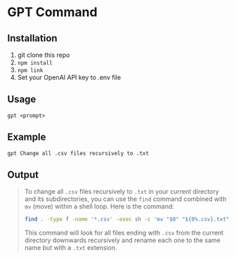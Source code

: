 # GPT Command

## Installation

1. git clone this repo
2. `npm install`
3. `npm link`
4. Set your OpenAI API key to .env file

## Usage

```
gpt <prompt>
```

## Example

```
gpt Change all .csv files recursively to .txt
```

## Output

> To change all `.csv` files recursively to `.txt` in your current directory and its subdirectories, you can use the `find` command combined with `mv` (move) within a shell loop. Here is the command:
>
> ```sh
> find . -type f -name '*.csv' -exec sh -c 'mv "$0" "${0%.csv}.txt"' {} \;
> ```
>
> This command will look for all files ending with `.csv` from the current directory downwards recursively and rename each one to the same name but with a `.txt` extension.
